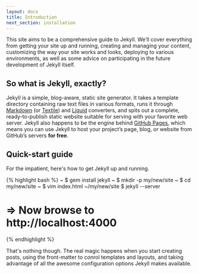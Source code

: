 ```yaml
---
layout: docs
title: Introduction
next_section: installation
---
```


This site aims to be a comprehensive guide to Jekyll. We’ll cover everything from getting your site up and running, creating and managing your content, customizing the way your site works and looks, deploying to various environments, as well as some advice on participating in the future development of Jekyll itself.

## So what is Jekyll, exactly?

Jekyll is a simple, blog-aware, static site generator. It takes a template directory containing raw text files in various formats, runs it through [Markdown](http://daringfireball.net/projects/markdown/) (or [Textile](http://textile.sitemonks.com/)) and [Liquid](http://liquidmarkup.org/) converters, and spits out a complete, ready-to-publish static website suitable for serving with your favorite web server. Jekyll also happens to be the engine behind [GitHub Pages](http://pages.github.com), which means you can use Jekyll to host your project’s page, blog, or website from GitHub’s servers **for free**.

## Quick-start guide

For the impatient, here's how to get Jekyll up and running.

{% highlight bash %}
~ $ gem install jekyll
~ $ mkdir -p my/new/site
~ $ cd my/new/site
~ $ vim index.html
~/my/new/site $ jekyll --server
# => Now browse to http://localhost:4000
{% endhighlight %}

That's nothing though. The real magic happens when you start creating posts, using the front-matter to conrol templates and layouts, and taking advantage of all the awesome configuration options Jekyll makes available.
